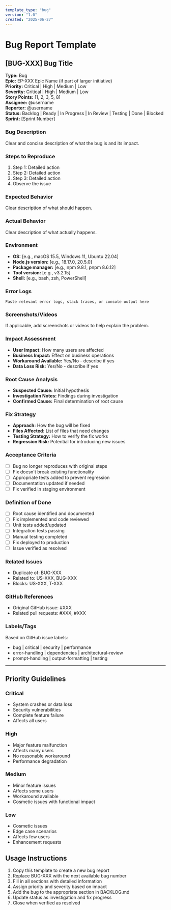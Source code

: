 ```yaml
---
template_type: "bug"
version: "1.0"
created: "2025-06-27"
---
```


# Bug Report Template

## **[BUG-XXX]** Bug Title

**Type:** Bug  
**Epic:** EP-XXX Epic Name (if part of larger initiative)  
**Priority:** Critical | High | Medium | Low  
**Severity:** Critical | High | Medium | Low  
**Story Points:** [1, 2, 3, 5, 8]  
**Assignee:** @username  
**Reporter:** @username  
**Status:** Backlog | Ready | In Progress | In Review | Testing | Done | Blocked  
**Sprint:** [Sprint Number]  

### Bug Description
Clear and concise description of what the bug is and its impact.

### Steps to Reproduce
1. Step 1: Detailed action
2. Step 2: Detailed action
3. Step 3: Detailed action
4. Observe the issue

### Expected Behavior
Clear description of what should happen.

### Actual Behavior
Clear description of what actually happens.

### Environment
- **OS:** [e.g., macOS 15.5, Windows 11, Ubuntu 22.04]
- **Node.js version:** [e.g., 18.17.0, 20.5.0]
- **Package manager:** [e.g., npm 9.8.1, pnpm 8.6.12]
- **Tool version:** [e.g., v3.2.15]
- **Shell:** [e.g., bash, zsh, PowerShell]

### Error Logs
```
Paste relevant error logs, stack traces, or console output here
```

### Screenshots/Videos
If applicable, add screenshots or videos to help explain the problem.

### Impact Assessment
- **User Impact:** How many users are affected
- **Business Impact:** Effect on business operations
- **Workaround Available:** Yes/No - describe if yes
- **Data Loss Risk:** Yes/No - describe if yes

### Root Cause Analysis
- **Suspected Cause:** Initial hypothesis
- **Investigation Notes:** Findings during investigation
- **Confirmed Cause:** Final determination of root cause

### Fix Strategy
- **Approach:** How the bug will be fixed
- **Files Affected:** List of files that need changes
- **Testing Strategy:** How to verify the fix works
- **Regression Risk:** Potential for introducing new issues

### Acceptance Criteria
- [ ] Bug no longer reproduces with original steps
- [ ] Fix doesn't break existing functionality
- [ ] Appropriate tests added to prevent regression
- [ ] Documentation updated if needed
- [ ] Fix verified in staging environment

### Definition of Done
- [ ] Root cause identified and documented
- [ ] Fix implemented and code reviewed
- [ ] Unit tests added/updated
- [ ] Integration tests passing
- [ ] Manual testing completed
- [ ] Fix deployed to production
- [ ] Issue verified as resolved

### Related Issues
- Duplicate of: BUG-XXX
- Related to: US-XXX, BUG-XXX
- Blocks: US-XXX, T-XXX

### GitHub References
- Original GitHub issue: #XXX
- Related pull requests: #XXX, #XXX

### Labels/Tags
Based on GitHub issue labels:
- bug | critical | security | performance
- error-handling | dependencies | architectural-review
- prompt-handling | output-formatting | testing

---

## Priority Guidelines

### Critical
- System crashes or data loss
- Security vulnerabilities
- Complete feature failure
- Affects all users

### High
- Major feature malfunction
- Affects many users
- No reasonable workaround
- Performance degradation

### Medium
- Minor feature issues
- Affects some users
- Workaround available
- Cosmetic issues with functional impact

### Low
- Cosmetic issues
- Edge case scenarios
- Affects few users
- Enhancement requests

## Usage Instructions

1. Copy this template to create a new bug report
2. Replace BUG-XXX with the next available bug number
3. Fill in all sections with detailed information
4. Assign priority and severity based on impact
5. Add the bug to the appropriate section in BACKLOG.md
6. Update status as investigation and fix progress
7. Close when verified as resolved
